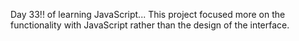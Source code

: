 Day 33!! of learning JavaScript... This project focused more on the functionality with JavaScript rather than the design of the interface.
